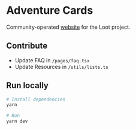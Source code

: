 # Adventure Cards

Community-operated [website](https://0xadventures.com/) for the Loot project.

## Contribute

- Update FAQ in `/pages/faq.tsx`
- Update Resources in `/utils/lists.ts`

## Run locally

```bash
# Install dependencies
yarn

# Run
yarn dev
```
